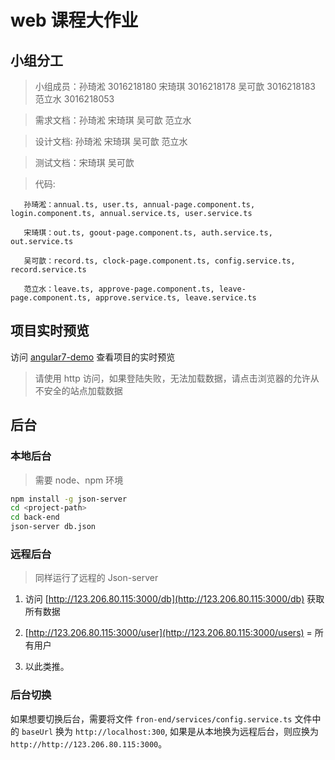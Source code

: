 # web 课程大作业

## 小组分工
> 小组成员：孙琦淞 3016218180 宋琦琪 3016218178  吴可歆 3016218183 范立水 3016218053

> 需求文档：孙琦淞 宋琦琪 吴可歆 范立水

> 设计文档: 孙琦淞 宋琦琪 吴可歆 范立水

> 测试文档：宋琦琪 吴可歆

> 代码:
       
       孙琦淞：annual.ts, user.ts, annual-page.component.ts, login.component.ts, annual.service.ts, user.service.ts

       宋琦琪：out.ts, goout-page.component.ts, auth.service.ts, out.service.ts
       
       吴可歆：record.ts, clock-page.component.ts, config.service.ts, record.service.ts
       
       范立水：leave.ts, approve-page.component.ts, leave-page.component.ts, approve.service.ts, leave.service.ts
## 项目实时预览

访问 [angular7-demo](https://xiaofeit.gitlab.io/angular7-demo) 查看项目的实时预览

> 请使用 http 访问，如果登陆失败，无法加载数据，请点击浏览器的允许从不安全的站点加载数据

## 后台 

### 本地后台

> 需要 node、npm 环境

```bash
npm install -g json-server
cd <project-path>
cd back-end
json-server db.json
```

### 远程后台

> 同样运行了远程的 Json-server 

1. 访问 [http://123.206.80.115:3000/db](http://123.206.80.115:3000/db) 获取所有数据

2. [http://123.206.80.115:3000/user](http://123.206.80.115:3000/users) = 所有用户

3. 以此类推。

### 后台切换

如果想要切换后台，需要将文件 `fron-end/services/config.service.ts` 文件中的 `baseUrl` 换为 `http://localhost:300`, 如果是从本地换为远程后台，则应换为 `http://http://123.206.80.115:3000`。
